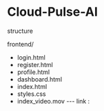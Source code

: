 # Cloud-Pulse-AI

structure

frontend/
 - login.html
 - register.html
 - profile.html
 - dashboard.html
 - index.html
 - styles.css
 - index_video.mov --- link : 
